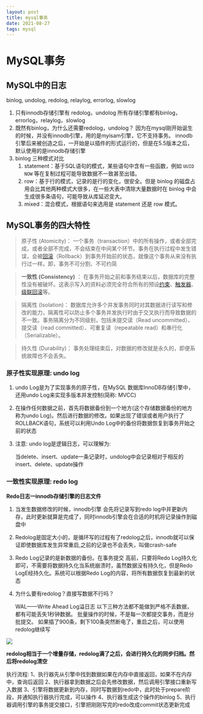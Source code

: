 ```yaml
---
layout: post
title: mysql事务
date: 2021-08-27
tags: mysql   
---
```


# MySQL事务

## MySQL中的日志 

binlog, undolog, redolog, relaylog, errorlog, slowlog 

1. 只有innodb存储引擎有 redolog，undolog
   所有存储引擎都有binlog，errorlog，relaylog，slowlog
2. 既然有binlog，为什么还需要redolog，undolog？
   因为在mysql刚开始诞生的时候，并没有innodb引擎，用的是myisam引擎，它不支持事务。
   innodb引擎后来被创造之后，一开始是以插件的形式运行的，但是在5.5版本之后，默认使用的是innodb存储引擎
3. binlog 三种模式对比
   1. statement：基于SQL语句的模式，某些语句中含有一些函数，例如 `UUID` `NOW` 等在复制过程可能导致数据不一致甚至出错。
   2. row：基于行的模式，记录的是行的变化，很安全。但是 binlog 的磁盘占用会比其他两种模式大很多，在一些大表中清除大量数据时在 binlog 中会生成很多条语句，可能导致从库延迟变大。
   3. mixed：混合模式，根据语句来选用是 statement 还是 row 模式。

## MySQL事务的四大特性

> 原子性		(Atomicity)： 一个事务（transaction）中的所有操作，或者全部完成，或者全部不完成，不会结束在中间某个环节。事务在执行过程中发生错误，会被[回滚](https://zh.wikipedia.org/wiki/回滚_(数据管理))（Rollback）到事务开始前的状态，就像这个事务从来没有执行过一样。即，事务不可分割、不可约简 

> **一致性		(Consistency)** ： 在事务开始之前和事务结束以后，数据库的完整性没有被破坏。这表示写入的资料必须完全符合所有的预设[约束](https://zh.wikipedia.org/wiki/数据完整性)、[触发器](https://zh.wikipedia.org/wiki/触发器_(数据库))、[级联回滚](https://zh.wikipedia.org/wiki/级联回滚)等。 

> 隔离性		(Isolation)： 数据库允许多个并发事务同时对其数据进行读写和修改的能力，隔离性可以防止多个事务并发执行时由于交叉执行而导致数据的不一致。事务隔离分为不同级别，包括未提交读（Read uncommitted）、提交读（read committed）、可重复读（repeatable read）和串行化（Serializable）。

> 持久性		(Durability)： 事务处理结束后，对数据的修改就是永久的，即便系统故障也不会丢失。

### 原子性实现原理: undo log

1. undo Log是为了实现事务的原子性，在MySQL 数据库InnoDB存储引擎中，还用undo Log来实现多版本并发控制(简称: MVCC)

2. 在操作任何数据之前，首先将数据备份到一个地方(这个存储数据备份的地方称为undo Log)。然后进行数据的修改。如果出现了错误或者用户执行了ROLLBACK语句，系统可以利用Undo Log中的备份将数据恢复到事务开始之前的状态

3. 注意: undo log是逻辑日志，可以理解为:

   当delete、insert、update一条记录时，undolog中会记录相对于相反的insert、delete、update操作

### 一致性实现原理: redo log

**Redo日志一innodb存储引擎的日志文件**

1. 当发生数据修改的时候，innodb引擎 会先将记录写到redo log中并更新内存，此时更新就算是完成了，同时innodb引擎会在合适的时机将记录操作到磁盘中

2. Redolog是固定大小的，是循环写的过程有了redolog之后，innodb就可以保证即使数据库发生异常重启,之前的记录也不会丢失，叫做crash-safe

3. Redo Log记录的是新数据的备份。在事务提交 高前，只要将Redo Log持久化即可，不需要将数据持久化当系统崩溃时，虽然数据没有持久化，但是Redo LogE经持久化。系统可以根据Redo Log的内容，将所有数据恢复到最新的状态

4. 为什么要有redolog？直接写数据不行吗？

   WAL——Write Ahead Log溢日志
   以下三种方法都不能做到严格不丢数据，都有可能丢失1秒钟数据。
   批量操作的时候，不是每一次都提交事务，而是分批提交。
   如果插了900条，剩下100条突然断电了，重启之后，可以使用redolog继续写

![](https://img-blog.csdnimg.cn/20200622205943120.png?x-oss-process=image/watermark,type_ZmFuZ3poZW5naGVpdGk,shadow_10,text_aHR0cHM6Ly9ibG9nLmNzZG4ubmV0L3NpbmF0XzQyNDgzMzQx,size_1,color_FFFFFF,t_70)

 **redolog相当于一个增量存储，redolog满了之后，会进行持久化的同步归档。然后将redolog清空** 

执行流程:
1、执行器先从引擎中找到数据如果在内存中直接返回，如果不在内存中，查询后返回
2、执行器拿到数据之后会先修改数据，然后调用引擎接口重新写入数据
3、引擎将数据更新到内存，同时写数据到redo中，此时处于prepare阶段，并通知执行器执行完成，可以操作
4、执行器生成这个操作的binlog
5、执行器调用引擎的事务提交接口，引擎把刚刚写完的redo改成commit状态更新完成